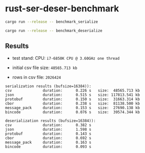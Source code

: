 # rust-ser-deser-benchmark

```bash
cargo run --release -- benchmark_serialize

cargo run --release -- benchmark_deserialize
```

## Results

- test stand: CPU: `i7-6850K CPU @ 3.60GHz one thread`

- initial csv file size:  `48565.713 kb`
- rows in csv file: `2026424`

```text
serialization results (bufsize=16384)):
csv              duration:      0.226 s   size:  48565.713 kb
json             duration:      0.515 s   size: 117813.541 kb
protobuf         duration:      0.150 s   size:  31663.314 kb
cbor             duration:      0.238 s   size:  81138.500 kb
message_pack     duration:      0.153 s   size:  27690.138 kb
bincode          duration:      0.076 s   size:  39574.344 kb

deserialization results (bufsize=16384)):
csv              duration:      0.382 s
json             duration:      1.598 s
protobuf         duration:      0.143 s
cbor             duration:      0.692 s
message_pack     duration:      0.163 s
bincode          duration:      0.093 s
```
